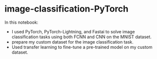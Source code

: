 # image-classification-PyTorch
In this notebook:
  * I used PyTorch, PyTorch-Lightning, and Fastai to solve image classification tasks using both FCNN and CNN on the MNIST dataset.
  * prepare my custom dataset for the image classification task.
  * Used transfer learning to fine-tune a pre-trained model on my custom dataset.<br>



